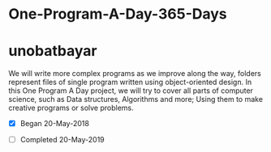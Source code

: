 # One-Program-A-Day-365-Days
# unobatbayar

We will write more complex programs as we improve along the way, folders represent files of single program written using object-oriented design. In this One Program A Day project, we will try to cover all parts of computer science, such as Data structures, Algorithms and more; Using them to make creative programs or solve problems.


- [X] Began 20-May-2018
- [ ] Completed 20-May-2019






